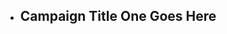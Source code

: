 <ul class="usa-card-group">
  <li class="usa-card tablet:grid-col-4">
    <div class="usa-card__container__campaign-one overlay">
      <div class="usa-card__header">
        <h2 class="usa-card__heading">Campaign Title One Goes Here</h2>
      </div>
    </div>
  </li>
</ul>